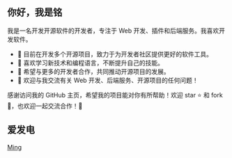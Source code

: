 ## 你好，我是铭

我是一名开发开源软件的开发者，专注于 Web 开发、插件和后端服务。我喜欢开发软件。

- 🔭 目前在开发多个开源项目，致力于为开发者社区提供更好的软件工具。
- 🌱 喜欢学习新技术和编程语言，不断提升自己的技能。
- 👯 希望与更多的开发者合作，共同推动开源项目的发展。
- 💬 欢迎与我交流有关 Web 开发、后端服务、开源项目的任何问题！

感谢访问我的 GitHub 主页，希望我的项目能对你有所帮助！欢迎 star ⭐ 和 fork 🍴，也欢迎一起交流合作！🙌

## 爱发电
[Ming](https://afdian.com/a/mingj)
